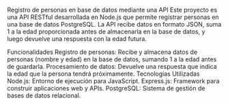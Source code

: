 Registro de personas en base de datos mediante una API
Este proyecto es una API RESTful desarrollada en Node.js que permite registrar personas en una base de datos PostgreSQL. La API recibe datos en formato JSON, suma 1 a la edad proporcionada antes de almacenarla en la base de datos, y luego devuelve una respuesta con la edad futura.

Funcionalidades
Registro de personas: Recibe y almacena datos de personas (nombre y edad) en la base de datos, sumando 1 a la edad antes de guardarla.
Procesamiento de datos: Devuelve una respuesta que indica la edad que la persona tendrá próximamente.
Tecnologías Utilizadas
Node.js: Entorno de ejecución para JavaScript.
Express.js: Framework para construir aplicaciones web y APIs.
PostgreSQL: Sistema de gestión de bases de datos relacional.
